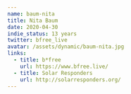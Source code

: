 ```yaml
---
name: baum-nita
title: Nita Baum
date: 2020-04-30
indie_status: 13 years
twitter: bfree_live
avatar: /assets/dynamic/baum-nita.jpg
links:
  - title: b*free
    url: https://www.bfree.live/
  - title: Solar Responders
    url: http://solarresponders.org/
---
```

